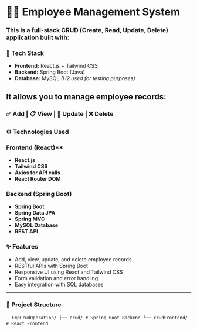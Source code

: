 # 🧑‍💼 Employee Management System
### This is a full-stack CRUD (Create, Read, Update, Delete) application built with:

### 🚀 Tech Stack
- **Frontend:** React.js + Tailwind CSS  
- **Backend:** Spring Boot (Java)  
- **Database:** MySQL *(H2 used for testing purposes)*

## It allows you to manage employee records:
### ✅ Add | 📋 View | 📝 Update | ❌ Delete
### ⚙️ Technologies Used
  ### Frontend (React)**
- **React.js**
- **Tailwind CSS**
- **Axios for API calls**
- **React Router DOM**

### Backend (Spring Boot)
- **Spring Boot**
- **Spring Data JPA**
- **Spring MVC**
- **MySQL Database**
- **REST API**
### ✨ Features

- Add, view, update, and delete employee records
- RESTful APIs with Spring Boot
- Responsive UI using React and Tailwind CSS
- Form validation and error handling
- Easy integration with SQL databases

---

### 📁 Project Structure
<pre> <code> EmpCrudOperation/ ├── crud/ # Spring Boot Backend └── crudFrontend/ # React Frontend </code> </pre>